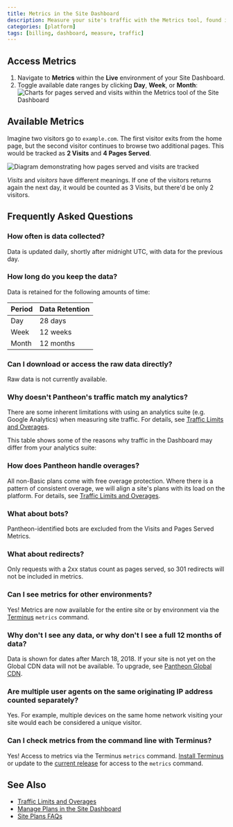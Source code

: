 ```yaml
---
title: Metrics in the Site Dashboard
description: Measure your site's traffic with the Metrics tool, found in the Live environment of the Site Dashboard.
categories: [platform]
tags: [billing, dashboard, measure, traffic]
---
```

## Access Metrics
1. Navigate to **<span class="glyphicons glyphicons-charts"></span> Metrics** within the **<span class="glyphicons glyphicons-cardio"></span> Live** environment of your Site Dashboard.
2. Toggle available date ranges by clicking **Day**, **Week**, or **Month**:
  ![Charts for pages served and visits within the Metrics tool of the Site Dashboard](../images/dashboard/metrics-graphs.png)


## Available Metrics
<Partial file="traffic-dl.md" />

Imagine two visitors go to `example.com`. The first visitor exits from the home page, but the second visitor continues to browse two additional pages. This would be tracked as **2 Visits** and **4 Pages Served**.

![Diagram demonstrating how pages served and visits are tracked](../images/dashboard/metrics-diagram.png)

_Visits_ and _visitors_ have different meanings. If one of the visitors returns again the next day, it would be counted as 3 Visits, but there'd be only 2 visitors.
## Frequently Asked Questions

### How often is data collected?
Data is updated daily, shortly after midnight UTC, with data for the previous day.

### How long do you keep the data?
Data is retained for the following amounts of time:

| Period  | Data Retention |
| ------- | -------------- |
| Day     | 28 days        |
| Week    | 12 weeks       |
| Month   | 12 months      |

### Can I download or access the raw data directly?
Raw data is not currently available.

### Why doesn't Pantheon's traffic match my analytics?

There are some inherent limitations with using an analytics suite (e.g. Google Analytics) when measuring site traffic. For details, see [Traffic Limits and Overages](/traffic-limits/#why-doesnt-pantheons-traffic-match-my-analytics).

This table shows some of the reasons why traffic in the Dashboard may differ from your analytics suite:

<Partial file="traffic-analytics-table.md" />

### How does Pantheon handle overages?
All non-Basic plans come with free overage protection. Where there is a pattern of consistent overage, we will align a site's plans with its load on the platform. For details, see [Traffic Limits and Overages](/traffic-limits).

### What about bots?
Pantheon-identified bots are excluded from the Visits and Pages Served Metrics.

### What about redirects?
Only requests with a 2xx status count as pages served, so 301 redirects will not be included in metrics.

### Can I see metrics for other environments?
Yes! Metrics are now available for the entire site or by environment via the [Terminus](/terminus) `metrics` command.

### Why don't I see any data, or why don't I see a full 12 months of data?
Data is shown for dates after March 18, 2018. If your site is not yet on the Global CDN data will not be available. To upgrade, see [Pantheon Global CDN](/global-cdn).

### Are multiple user agents on the same originating IP address counted separately?
Yes. For example, multiple devices on the same home network visiting your site would each be considered a unique visitor.

### Can I check metrics from the command line with Terminus?
Yes! Access to metrics via the Terminus `metrics` command. [Install Terminus](/terminus/install) or update to the [current release](/terminus/updates#updates) for access to the `metrics` command.

## See Also
- [Traffic Limits and Overages](/traffic-limits)
- [Manage Plans in the Site Dashboard](/site-plan)
- [Site Plans FAQs](/site-plans-faq)
